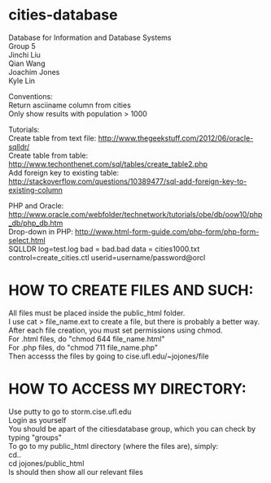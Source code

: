 cities-database
===============
Database for Information and Database Systems  
Group 5  
Jinchi Liu  
Qian Wang  
Joachim Jones  
Kyle Lin  
  
Conventions:  
Return asciiname column from cities  
Only show results with population > 1000  

Tutorials:  
Create table from text file: http://www.thegeekstuff.com/2012/06/oracle-sqlldr/  
Create table from table: http://www.techonthenet.com/sql/tables/create_table2.php  
Add foreign key to existing table: http://stackoverflow.com/questions/10389477/sql-add-foreign-key-to-existing-column  

PHP and Oracle: http://www.oracle.com/webfolder/technetwork/tutorials/obe/db/oow10/php_db/php_db.htm  
Drop-down in PHP: http://www.html-form-guide.com/php-form/php-form-select.html  
SQLLDR log=test.log bad = bad.bad data = cities1000.txt control=create_cities.ctl userid=username/password@orcl

HOW TO CREATE FILES AND SUCH:
=============================
All files must be placed inside the public_html folder.  
I use cat > file_name.ext to create a file, but there is probably a better way.  
After each file creation, you must set permissions using chmod.  
For .html files, do "chmod 644 file_name.html"  
For .php files, do "chmod 711 file_name.php"  
Then accesss the files by going to cise.ufl.edu/~jojones/file

HOW TO ACCESS MY DIRECTORY:
===========================
Use putty to go to storm.cise.ufl.edu  
Login as yourself  
You should be apart of the citiesdatabase group, which you can check by typing "groups"  
To go to my public_html directory (where the files are), simply:  
cd..  
cd jojones/public_html  
ls should then show all our relevant files  

